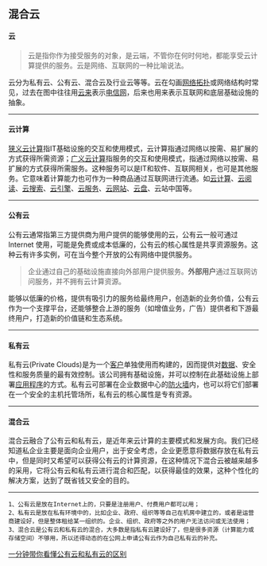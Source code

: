 ## 混合云

#### 云

> 云是指你作为接受服务的对象，是云端，不管你在何时何地，都能享受云计算提供的服务。云是网络、互联网的一种比喻说法。

云分为私有云、公有云、混合云及行业云等等。云在勾画[网络拓扑](http://baike.baidu.com/subview/265341/265341.htm)或网络结构时常见，过去在图中往往用[云来](http://baike.baidu.com/subview/4174434/13566932.htm)表示[电信网](http://baike.baidu.com/view/3773.htm)，后来也用来表示互联网和底层基础设施的抽象。

---

#### 云计算

[狭义云计算](http://baike.baidu.com/subview/10563310/10753264.htm)指IT基础设施的交互和使用模式，云计算指通过网络以按需、易扩展的方式获得所需资源；[广义云计算](http://baike.baidu.com/subview/10563318/10753272.htm)指服务的交互和使用模式，指通过网络以按需、易扩展的方式获得所需服务。这种服务可以是IT和软件、互联网相关，也可是其他服务。它意味着计算能力也可作为一种商品通过互联网进行流通。如[云计算](http://baike.baidu.com/view/1316082.htm)、[云阅读](http://baike.baidu.com/view/3400050.htm)、[云搜索](http://baike.baidu.com/view/2083860.htm)、[云引擎](http://baike.baidu.com/view/4510134.htm)、[云服务](http://baike.baidu.com/view/2007356.htm)、[云网站](http://baike.baidu.com/view/2263762.htm)、[云盘](http://baike.baidu.com/view/4175981.htm)、云站中国等。

---

#### 公有云

公有云通常指第三方提供商为用户提供的能够使用的云，公有云一般可通过 Internet 使用，可能是免费或成本低廉的，公有云的核心属性是共享资源服务。这种云有许多实例，可在当今整个开放的公有网络中提供服务。



> 企业通过自己的基础设施直接向外部用户提供服务。**外部用户**通过互联网访问服务，并不拥有云计算资源。

能够以低廉的价格，提供有吸引力的服务给最终用户，创造新的业务价值，公有云作为一个支撑平台，还能够整合上游的服务（如增值业务，广告）提供者和下游最终用户，打造新的价值链和生态系统。

---

#### 私有云

私有云(Private Clouds)是为一个[客户](http://baike.baidu.com/view/88584.htm)单独使用而构建的，因而提供对[数据](http://baike.baidu.com/view/38752.htm)、安全性和服务质量的最有效控制。该公司拥有基础设施，并可以控制在此基础设施上部署[应用程序](http://baike.baidu.com/view/330120.htm)的方式。私有云可部署在企业数据中心的[防火墙](http://baike.baidu.com/view/3067.htm)内，也可以将它们部署在一个安全的主机托管场所，私有云的核心属性是专有资源。

---

#### 混合云

混合云融合了公有云和私有云，是近年来云计算的主要模式和发展方向。我们已经知道私企业主要是面向企业用户，出于安全考虑，企业更愿意将数据存放在私有云中，但是同时又希望可以获得公有云的计算资源，在这种情况下混合云被越来越多的采用，它将公有云和私有云进行混合和匹配，以获得最佳的效果，这种个性化的解决方案，达到了既省钱又安全的目的。



---

```
1、公有云是放在Internet上的，只要是注册用户、付费用户都可以用；
2、私有云是放在私有环境中的，比如企业、政府、组织等等自己在机房中建立的，或者是运营商建设好，但是整体租给某一组织的。企业、组织、政府等之外的用户无法访问或无法使用；
3、混合云是公有云和私有云的混合，大多数是指私有云建设好了，但是很多资源（计算能力或存储空间）不够用，所以还得动态的在公网上申请公有云作为自己私有云的补充。
```

[一分钟带你看懂公有云和私有云的区别](http://www.elecfans.com/iot/401100.html?1453710659)

